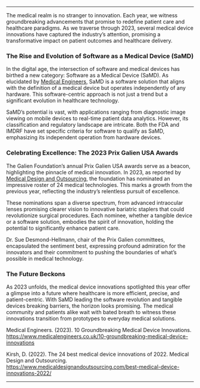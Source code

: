 - - - - - -

The medical realm is no stranger to innovation. Each year, we witness groundbreaking advancements that promise to redefine patient care and healthcare paradigms. As we traverse through 2023, several medical device innovations have captured the industry’s attention, promising a transformative impact on patient outcomes and healthcare delivery.

### The Rise and Evolution of Software as a Medical Device (SaMD)

In the digital age, the intersection of software and medical devices has birthed a new category: Software as a Medical Device (SaMD). As elucidated by [Medical Engineers](https://www.medicalengineers.co.uk/10-groundbreaking-medical-device-innovations), SaMD is a software solution that aligns with the definition of a medical device but operates independently of any hardware. This software-centric approach is not just a trend but a significant evolution in healthcare technology.

SaMD’s potential is vast, with applications ranging from diagnostic image viewing on mobile devices to real-time patient data analytics. However, its classification and regulatory landscape are intricate. Both the FDA and IMDRF have set specific criteria for software to qualify as SaMD, emphasizing its independent operation from hardware devices.

### Celebrating Excellence: The 2023 Prix Galien USA Awards

The Galien Foundation’s annual Prix Galien USA awards serve as a beacon, highlighting the pinnacle of medical innovation. In 2023, as reported by [Medical Design and Outsourcing](https://www.medicaldesignandoutsourcing.com/best-medical-device-innovations-2022/), the foundation has nominated an impressive roster of 24 medical technologies. This marks a growth from the previous year, reflecting the industry’s relentless pursuit of excellence.

These nominations span a diverse spectrum, from advanced intraocular lenses promising clearer vision to innovative bariatric staplers that could revolutionize surgical procedures. Each nominee, whether a tangible device or a software solution, embodies the spirit of innovation, holding the potential to significantly enhance patient care.

Dr. Sue Desmond-Hellmann, chair of the Prix Galien committees, encapsulated the sentiment best, expressing profound admiration for the innovators and their commitment to pushing the boundaries of what’s possible in medical technology.

### The Future Beckons

As 2023 unfolds, the medical device innovations spotlighted this year offer a glimpse into a future where healthcare is more efficient, precise, and patient-centric. With SaMD leading the software revolution and tangible devices breaking barriers, the horizon looks promising. The medical community and patients alike wait with bated breath to witness these innovations transition from prototypes to everyday medical solutions.

Medical Engineers. (2023). 10 Groundbreaking Medical Device Innovations. <https://www.medicalengineers.co.uk/10-groundbreaking-medical-device-innovations>

Kirsh, D. (2022). The 24 best medical device innovations of 2022. Medical Design and Outsourcing. <https://www.medicaldesignandoutsourcing.com/best-medical-device-innovations-2022/>

- - - - - -